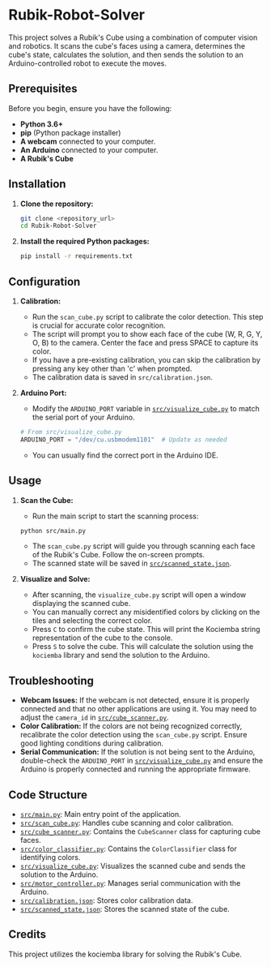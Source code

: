 # Rubik-Robot-Solver

This project solves a Rubik's Cube using a combination of computer vision and robotics. It scans the cube's faces using a camera, determines the cube's state, calculates the solution, and then sends the solution to an Arduino-controlled robot to execute the moves.

## Prerequisites

Before you begin, ensure you have the following:

*   **Python 3.6+**
*   **pip** (Python package installer)
*   **A webcam** connected to your computer.
*   **An Arduino** connected to your computer.
*   **A Rubik's Cube**

## Installation

1.  **Clone the repository:**

    ```bash
    git clone <repository_url>
    cd Rubik-Robot-Solver
    ```

2.  **Install the required Python packages:**

    ```bash
    pip install -r requirements.txt
    ```

## Configuration

1.  **Calibration:**
    *   Run the `scan_cube.py` script to calibrate the color detection. This step is crucial for accurate color recognition.
    *   The script will prompt you to show each face of the cube (W, R, G, Y, O, B) to the camera. Center the face and press SPACE to capture its color.
    *   If you have a pre-existing calibration, you can skip the calibration by pressing any key other than 'c' when prompted.
    *   The calibration data is saved in `src/calibration.json`.

2.  **Arduino Port:**
    *   Modify the `ARDUINO_PORT` variable in [`src/visualize_cube.py`](https://github.com/cipri7/Rubik-Robot-Solver/blob/main/src/visualize_cube.py) to match the serial port of your Arduino.

    ```python
    # From src/visualize_cube.py
    ARDUINO_PORT = "/dev/cu.usbmodem1101"  # Update as needed
    ```

    *   You can usually find the correct port in the Arduino IDE.

## Usage

1.  **Scan the Cube:**

    *   Run the main script to start the scanning process:

    ```bash
    python src/main.py
    ```

    *   The `scan_cube.py` script will guide you through scanning each face of the Rubik's Cube. Follow the on-screen prompts.
    *   The scanned state will be saved in [`src/scanned_state.json`](https://github.com/cipri7/Rubik-Robot-Solver/blob/main/src/scanned_state.json).

2.  **Visualize and Solve:**

    *   After scanning, the `visualize_cube.py` script will open a window displaying the scanned cube.
    *   You can manually correct any misidentified colors by clicking on the tiles and selecting the correct color.
    *   Press `C` to confirm the cube state. This will print the Kociemba string representation of the cube to the console.
    *   Press `S` to solve the cube. This will calculate the solution using the `kociemba` library and send the solution to the Arduino.

## Troubleshooting

*   **Webcam Issues:** If the webcam is not detected, ensure it is properly connected and that no other applications are using it.  You may need to adjust the `camera_id` in [`src/cube_scanner.py`](https://github.com/cipri7/Rubik-Robot-Solver/blob/main/src/cube_scanner.py).
*   **Color Calibration:** If the colors are not being recognized correctly, recalibrate the color detection using the `scan_cube.py` script. Ensure good lighting conditions during calibration.
*   **Serial Communication:** If the solution is not being sent to the Arduino, double-check the `ARDUINO_PORT` in [`src/visualize_cube.py`](https://github.com/cipri7/Rubik-Robot-Solver/blob/main/src/visualize_cube.py) and ensure the Arduino is properly connected and running the appropriate firmware.

## Code Structure

*   [`src/main.py`](https://github.com/cipri7/Rubik-Robot-Solver/blob/main/src/main.py): Main entry point of the application.
*   [`src/scan_cube.py`](https://github.com/cipri7/Rubik-Robot-Solver/blob/main/src/scan_cube.py): Handles cube scanning and color calibration.
*   [`src/cube_scanner.py`](https://github.com/cipri7/Rubik-Robot-Solver/blob/main/src/cube_scanner.py): Contains the `CubeScanner` class for capturing cube faces.
*   [`src/color_classifier.py`](https://github.com/cipri7/Rubik-Robot-Solver/blob/main/src/color_classifier.py): Contains the `ColorClassifier` class for identifying colors.
*   [`src/visualize_cube.py`](https://github.com/cipri7/Rubik-Robot-Solver/blob/main/src/visualize_cube.py): Visualizes the scanned cube and sends the solution to the Arduino.
*   [`src/motor_controller.py`](https://github.com/cipri7/Rubik-Robot-Solver/blob/main/src/motor_controller.py): Manages serial communication with the Arduino.
*   [`src/calibration.json`](https://github.com/cipri7/Rubik-Robot-Solver/blob/main/src/calibration.json): Stores color calibration data.
*   [`src/scanned_state.json`](https://github.com/cipri7/Rubik-Robot-Solver/blob/main/src/scanned_state.json): Stores the scanned state of the cube.

## Credits

This project utilizes the kociemba library for solving the Rubik's Cube.



